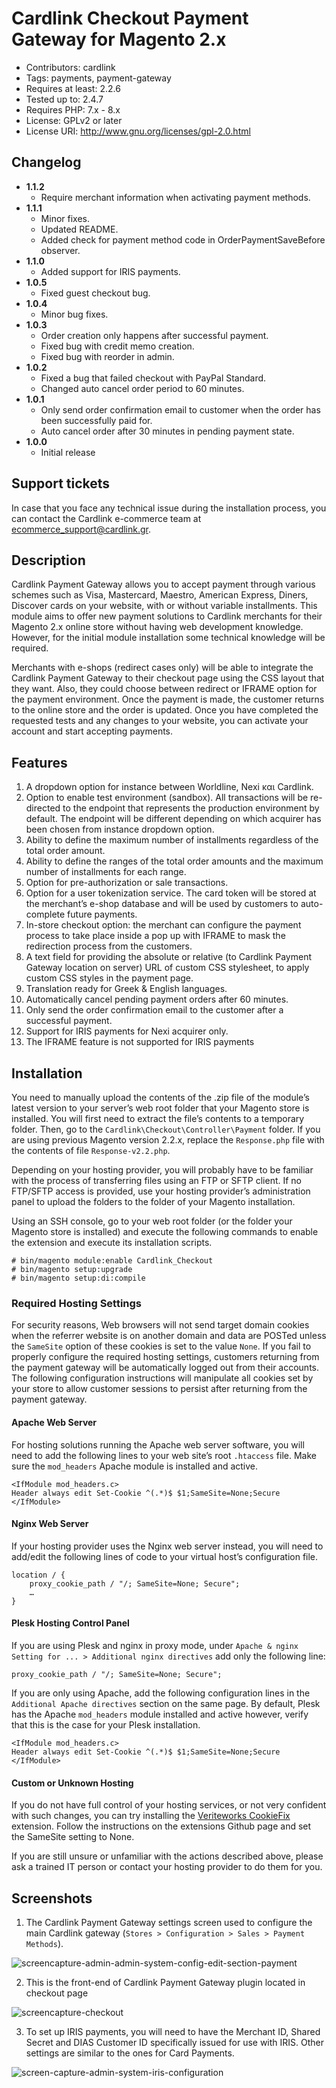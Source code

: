 # Cardlink Checkout Payment Gateway for Magento 2.x

- Contributors: cardlink
- Tags: payments, payment-gateway
- Requires at least: 2.2.6
- Tested up to: 2.4.7
- Requires PHP: 7.x - 8.x
- License: GPLv2 or later
- License URI: http://www.gnu.org/licenses/gpl-2.0.html

## Changelog

- **1.1.2**
  - Require merchant information when activating payment methods.
- **1.1.1**
  - Minor fixes.
  - Updated README.
  - Added check for payment method code in OrderPaymentSaveBefore observer.
- **1.1.0**
  - Added support for IRIS payments.
- **1.0.5**
  - Fixed guest checkout bug.
- **1.0.4**
  - Minor bug fixes.
- **1.0.3**
  - Order creation only happens after successful payment.
  - Fixed bug with credit memo creation.
  - Fixed bug with reorder in admin.
- **1.0.2**
  - Fixed a bug that failed checkout with PayPal Standard.
  - Changed auto cancel order period to 60 minutes.
- **1.0.1**
  - Only send order confirmation email to customer when the order has been successfully paid for.
  - Auto cancel order after 30 minutes in pending payment state.
- **1.0.0**
  - Initial release

##  Support tickets

In case that you face any technical issue during the installation process, you can contact the Cardlink e-commerce team at ecommerce_support@cardlink.gr.

## Description

Cardlink Payment Gateway allows you to accept payment through various schemes such as Visa, Mastercard, Maestro, American Express, Diners, Discover cards on your website, with or without variable installments.
This module aims to offer new payment solutions to Cardlink merchants for their Magento 2.x online store without having web development knowledge. However, for the initial module installation some technical knowledge will be required.

Merchants with e-shops (redirect cases only) will be able to integrate the Cardlink Payment Gateway to their checkout page using the CSS layout that they want. Also, they could choose between redirect or IFRAME option for the payment environment. Once the payment is made, the customer returns to the online store and the order is updated.
Once you have completed the requested tests and any changes to your website, you can activate your account and start accepting payments. 

## Features

1. A dropdown option for instance between Worldline, Nexi και Cardlink.
2. Option to enable test environment (sandbox). All transactions will be re-directed to the endpoint that represents the production environment by default. The endpoint will be different depending on which acquirer has been chosen from instance dropdown option.
3. Ability to define the maximum number of installments regardless of the total order amount.
4. Ability to define the ranges of the total order amounts and the maximum number of installments for each range.
5. Option for pre-authorization or sale transactions.
6. Option for a user tokenization service. The card token will be stored at the merchant’s e-shop database and will be used by customers to auto-complete future payments. 
7. In-store checkout option: the merchant can configure the payment process to take place inside a pop up with IFRAME to mask the redirection process from the customers.
8. A text field for providing the absolute or relative (to Cardlink Payment Gateway location on server) URL of custom CSS stylesheet, to apply custom CSS styles in the payment page.
9. Translation ready for Greek & English languages.
10. Automatically cancel pending payment orders after 60 minutes.
11. Only send the order confirmation email to the customer after a successful payment.
12. Support for IRIS payments for Nexi acquirer only.
13.	The IFRAME feature is not supported for IRIS payments

## Installation

You need to manually upload the contents of the .zip file of the module’s latest version to your server’s web root folder that your Magento store is installed. You will first need to extract the file’s contents to a temporary folder. Then, go to the ``Cardlink\Checkout\Controller\Payment`` folder. If you are using previous Magento version 2.2.x, replace the ``Response.php`` file with the contents of file ``Response-v2.2.php``.

Depending on your hosting provider, you will probably have to be familiar with the process of transferring files using an FTP or SFTP client. If no FTP/SFTP access is provided, use your hosting provider’s administration panel to upload the folders to the folder of your Magento installation. 

Using an SSH console, go to your web root folder (or the folder your Magento store is installed) and execute the following commands to enable the extension and execute its installation scripts.

```
# bin/magento module:enable Cardlink_Checkout 
# bin/magento setup:upgrade
# bin/magento setup:di:compile
```

### Required Hosting Settings 

For security reasons, Web browsers will not send target domain cookies when the referrer website is on another domain and data are POSTed unless the ``SameSite`` option of these cookies is set to the value ``None``. If you fail to properly configure the required hosting settings, customers returning from the payment gateway will be automatically logged out from their accounts. The following configuration instructions will manipulate all cookies set by your store to allow customer sessions to persist after returning from the payment gateway.

#### Apache Web Server

For hosting solutions running the Apache web server software, you will need to add the following lines to your web site’s root ``.htaccess`` file. Make sure the ``mod_headers`` Apache module is installed and active.

```
<IfModule mod_headers.c>
Header always edit Set-Cookie ^(.*)$ $1;SameSite=None;Secure
</IfModule>
```

#### Nginx Web Server

If your hosting provider uses the Nginx web server instead, you will need to add/edit the following lines of code to your virtual host’s configuration file.

```
location / {
    proxy_cookie_path / "/; SameSite=None; Secure";
    …
}
```

#### Plesk Hosting Control Panel

If you are using Plesk and nginx in proxy mode, under ``Apache & nginx Setting for ... > Additional nginx directives`` add only the following line:

```
proxy_cookie_path / "/; SameSite=None; Secure";
```

If you are only using Apache, add the following configuration lines in the ``Additional Apache directives`` section on the same page. By default, Plesk has the Apache ``mod_headers`` module installed and active however, verify that this is the case for your Plesk installation.

```
<IfModule mod_headers.c>
Header always edit Set-Cookie ^(.*)$ $1;SameSite=None;Secure
</IfModule>
```

#### Custom or Unknown Hosting

If you do not have full control of your hosting services, or not very confident with such changes, you can try installing the [Veriteworks CookieFix](https://github.com/Veriteworks/CookieFix) extension.
Follow the instructions on the extensions Github page and set the SameSite setting to None.


If you are still unsure or unfamiliar with the actions described above, please ask a trained IT person or contact your hosting provider to do them for you.

## Screenshots

1. The Cardlink Payment Gateway settings screen used to configure the main Cardlink gateway (``Stores > Configuration > Sales > Payment Methods``).

![screencapture-admin-admin-system-config-edit-section-payment](README-IMAGES/screencapture-admin-admin-system-config-edit-section-payment.png)

2. This is the front-end of Cardlink Payment Gateway plugin located in checkout page

![screencapture-checkout](README-IMAGES/screencapture-checkout.png)

3. To set up IRIS payments, you will need to have the Merchant ID, Shared Secret and DIAS Customer ID specifically issued for use with IRIS. Other settings are similar to the ones for Card Payments.

![screen-capture-admin-system-iris-configuration](README-IMAGES/screen-capture-admin-system-iris-configuration.png)

